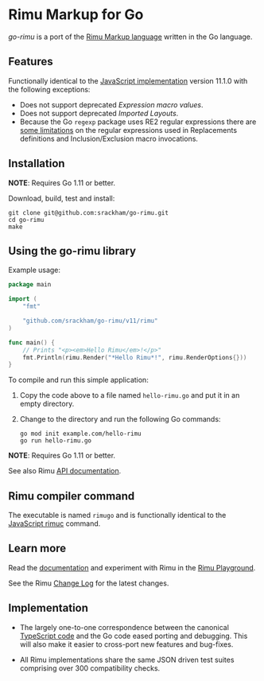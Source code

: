 # Rimu Markup for Go

_go-rimu_ is a port of the [Rimu Markup
language](http://rimumarkup.org) written in the Go language.


## Features
Functionally identical to the [JavaScript
implementation](https://github.com/srackham/rimu) version 11.1.0 with
the following exceptions:

  * Does not support deprecated _Expression macro values_.
  * Does not support deprecated _Imported Layouts_.
  * Because the Go `regexp` package uses RE2 regular expressions there are
    [some limitations](http://rimumarkup.org/reference.html#regular-expressions)
    on the regular expressions used in Replacements definitions and
    Inclusion/Exclusion macro invocations.


## Installation
**NOTE**: Requires Go 1.11 or better.

Download, build, test and install:

    git clone git@github.com:srackham/go-rimu.git
    cd go-rimu
    make


## Using the go-rimu library
Example usage:

``` go
package main

import (
    "fmt"

    "github.com/srackham/go-rimu/v11/rimu"
)

func main() {
    // Prints "<p><em>Hello Rimu</em>!</p>"
    fmt.Println(rimu.Render("*Hello Rimu*!", rimu.RenderOptions{}))
}
```
To compile and run this simple application:

1. Copy the code above to a file named `hello-rimu.go` and put it in an empty
   directory.
2.  Change to the directory and run the following Go commands:

        go mod init example.com/hello-rimu
        go run hello-rimu.go

**NOTE**: Requires Go 1.11 or better.

See also Rimu
[API documentation](http://rimumarkup.org/reference.html#api).


## Rimu compiler command
The executable is named `rimugo` and is functionally identical to the
[JavaScript rimuc](http://rimumarkup.org/reference.html#rimuc-command)
command.


## Learn more
Read the [documentation](http://rimumarkup.org/reference.html) and
experiment with Rimu in the [Rimu
Playground](http://srackham.github.io/rimu/rimuplayground.html).

See the Rimu [Change
Log](http://srackham.github.io/rimu/changelog.html) for the latest
changes.


## Implementation
- The largely one-to-one correspondence between the canonical
  [TypeScript code](https://github.com/srackham/rimu) and the Go code
  eased porting and debugging.  This will also make it easier to
  cross-port new features and bug-fixes.

- All Rimu implementations share the same JSON driven test suites
  comprising over 300 compatibility checks.

